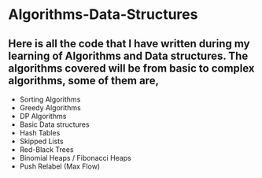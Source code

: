 # Algorithms-Data-Structures

## Here is all the code that I have written during my learning of Algorithms and Data structures. The algorithms covered will be from basic to complex algorithms, some of them are,

- Sorting Algorithms
- Greedy Algorithms
- DP Algorithms
- Basic Data structures
- Hash Tables
- Skipped Lists
- Red-Black Trees
- Binomial Heaps / Fibonacci Heaps
- Push Relabel (Max Flow)

